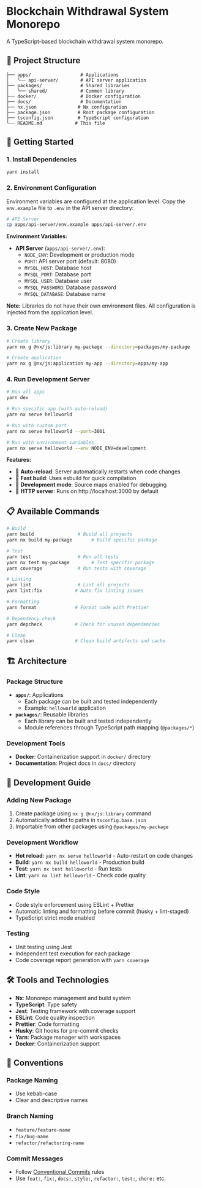 # Blockchain Withdrawal System Monorepo

A TypeScript-based blockchain withdrawal system monorepo.

## 📁 Project Structure

```
├── apps/                  # Applications
│   └── api-server/        # API server application
├── packages/              # Shared libraries
│   └── shared/            # Common library
├── docker/                # Docker configuration
├── docs/                  # Documentation
├── nx.json               # Nx configuration
├── package.json          # Root package configuration
├── tsconfig.json         # TypeScript configuration
└── README.md            # This file
```

## 🚀 Getting Started

### 1. Install Dependencies

```bash
yarn install
```

### 2. Environment Configuration

Environment variables are configured at the application level. Copy the `env.example` file to `.env` in the API server directory:

```bash
# API Server
cp apps/api-server/env.example apps/api-server/.env
```

**Environment Variables:**

- **API Server** (`apps/api-server/.env`):
  - `NODE_ENV`: Development or production mode
  - `PORT`: API server port (default: 8080)
  - `MYSQL_HOST`: Database host
  - `MYSQL_PORT`: Database port
  - `MYSQL_USER`: Database user
  - `MYSQL_PASSWORD`: Database password
  - `MYSQL_DATABASE`: Database name

**Note:** Libraries do not have their own environment files. All configuration is injected from the application level.

### 3. Create New Package

```bash
# Create library
yarn nx g @nx/js:library my-package --directory=packages/my-package

# Create application
yarn nx g @nx/js:application my-app --directory=apps/my-app
```

### 4. Run Development Server

```bash
# Run all apps
yarn dev

# Run specific app (with auto-reload)
yarn nx serve helloworld

# Run with custom port
yarn nx serve helloworld --port=3001

# Run with environment variables
yarn nx serve helloworld --env NODE_ENV=development
```

**Features:**

- 🔄 **Auto-reload**: Server automatically restarts when code changes
- 🚀 **Fast build**: Uses esbuild for quick compilation
- 🔧 **Development mode**: Source maps enabled for debugging
- 📡 **HTTP server**: Runs on http://localhost:3000 by default

## 📋 Available Commands

```bash
# Build
yarn build                # Build all projects
yarn nx build my-package       # Build specific package

# Test
yarn test                 # Run all tests
yarn nx test my-package        # Test specific package
yarn coverage             # Run tests with coverage

# Linting
yarn lint                 # Lint all projects
yarn lint:fix            # Auto-fix linting issues

# Formatting
yarn format              # Format code with Prettier

# Dependency check
yarn depcheck            # Check for unused dependencies

# Clean
yarn clean               # Clean build artifacts and cache
```

## 🏗️ Architecture

### Package Structure

- **`apps/`**: Applications
  - Each package can be built and tested independently
  - Example: `helloworld` application
- **`packages/`**: Reusable libraries
  - Each library can be built and tested independently
  - Module references through TypeScript path mapping (`@packages/*`)

### Development Tools

- **Docker**: Containerization support in `docker/` directory
- **Documentation**: Project docs in `docs/` directory

## 🔧 Development Guide

### Adding New Package

1. Create package using `nx g @nx/js:library` command
2. Automatically added to paths in `tsconfig.base.json`
3. Importable from other packages using `@packages/my-package`

### Development Workflow

- **Hot reload**: `yarn nx serve helloworld` - Auto-restart on code changes
- **Build**: `yarn nx build helloworld` - Production build
- **Test**: `yarn nx test helloworld` - Run tests
- **Lint**: `yarn nx lint helloworld` - Check code quality

### Code Style

- Code style enforcement using ESLint + Prettier
- Automatic linting and formatting before commit (husky + lint-staged)
- TypeScript strict mode enabled

### Testing

- Unit testing using Jest
- Independent test execution for each package
- Code coverage report generation with `yarn coverage`

## 🛠️ Tools and Technologies

- **Nx**: Monorepo management and build system
- **TypeScript**: Type safety
- **Jest**: Testing framework with coverage support
- **ESLint**: Code quality inspection
- **Prettier**: Code formatting
- **Husky**: Git hooks for pre-commit checks
- **Yarn**: Package manager with workspaces
- **Docker**: Containerization support

## 📝 Conventions

### Package Naming

- Use kebab-case
- Clear and descriptive names

### Branch Naming

- `feature/feature-name`
- `fix/bug-name`
- `refactor/refactoring-name`

### Commit Messages

- Follow [Conventional Commits](https://www.conventionalcommits.org/) rules
- Use `feat:`, `fix:`, `docs:`, `style:`, `refactor:`, `test:`, `chore:` etc.

